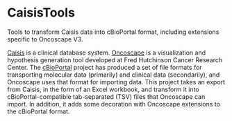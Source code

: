 # CaisisTools
Tools to transform Caisis data into cBioPortal format, including extensions specific to Oncoscape V3.

[Caisis](http://www.caisis.org/) is a clinical database system. [Oncoscape](https://github.com/FredHutch/OncoscapeV3#readme) is a visualization and hypothesis generation tool developed at Fred Hutchinson Cancer Research Center. The [cBioPortal](http://www.cbioportal.org/) project has produced a set of file formats for transporting molecular data (primarily) and clinical data (secondarily), and Oncoscape uses that format for importing data. This project takes an export from Caisis, in the form of an Excel workbook, and transform it into cBioPortal-compatible tab-separated (TSV) files that Oncoscape can import. In addition, it adds some decoration with Oncoscape extensions to the cBioPortal format.


